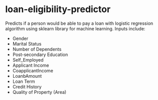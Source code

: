 # loan-eligibility-predictor
Predicts if a person would be able to pay a loan with logistic regression algorithm using sklearn library for machine learning.
Inputs include:
- Gender
- Marital Status
- Number of Dependents
- Post-secondary Education
- Self_Employed
- Applicant Income
- CoapplicantIncome
- LoanbAmount
- Loan Term
- Credit History
- Quality of Property (Area)
